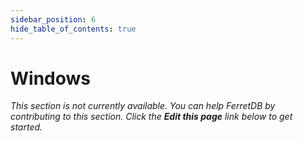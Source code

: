 ```yaml
---
sidebar_position: 6
hide_table_of_contents: true
---
```


# Windows

_This section is not currently available.
You can help FerretDB by contributing to this section.
Click the **Edit this page** link below to get started._
